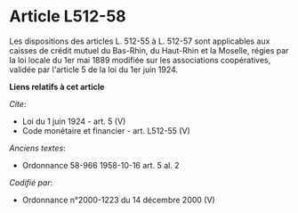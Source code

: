 # Article L512-58

Les dispositions des articles L. 512-55 à L. 512-57 sont applicables aux caisses de crédit mutuel du Bas-Rhin, du Haut-Rhin
et la Moselle, régies par la loi locale du 1er mai 1889 modifiée sur les associations coopératives, validée par l'article 5
de la loi du 1er juin 1924.

**Liens relatifs à cet article**

_Cite_:

  - Loi du 1 juin 1924 - art. 5 (V)
  - Code monétaire et financier - art. L512-55 (V)

_Anciens textes_:

  - Ordonnance 58-966 1958-10-16 art. 5 al. 2

_Codifié par_:

  - Ordonnance n°2000-1223 du 14 décembre 2000 (V)
